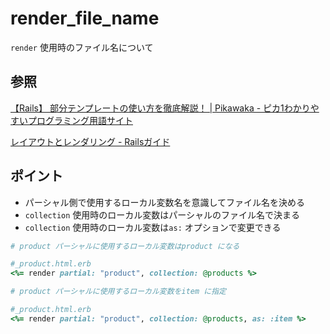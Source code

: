 # render_file_name

`render` 使用時のファイル名について

## 参照

[【Rails】 部分テンプレートの使い方を徹底解説！ \| Pikawaka \- ピカ1わかりやすいプログラミング用語サイト](https://pikawaka.com/rails/partial_template#collection%E3%82%AA%E3%83%97%E3%82%B7%E3%83%A7%E3%83%B3)

[レイアウトとレンダリング \- Railsガイド](https://railsguides.jp/layouts_and_rendering.html#%E3%83%AD%E3%83%BC%E3%82%AB%E3%83%AB%E5%A4%89%E6%95%B0)

## ポイント

* パーシャル側で使用するローカル変数名を意識してファイル名を決める
* `collection` 使用時のローカル変数はパーシャルのファイル名で決まる
* `collection` 使用時のローカル変数は`as:` オプションで変更できる

```Ruby
# product パーシャルに使用するローカル変数はproduct になる

#_product.html.erb
<%= render partial: "product", collection: @products %>
```

```Ruby
# product パーシャルに使用するローカル変数をitem に指定

#_product.html.erb
<%= render partial: "product", collection: @products, as: :item %>
```
